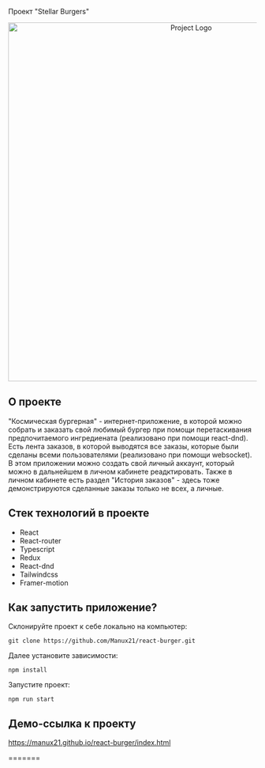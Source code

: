 Проект "Stellar Burgers"

 <p align="center">
   <img src="https://i.ibb.co/thvwP21/logo.png" alt="Project Logo" width="726" />
 </p>

## О проекте

"Космическая бургерная" - интернет-приложение, в которой можно собрать и заказать свой любимый бургер при помощи перетаскивания предпочитаемого ингредиената (реализовано при помощи react-dnd). Есть лента заказов, в которой выводятся все заказы, которые были сделаны всеми пользователями (реализовано при помощи websocket). В этом приложении можно создать свой личный аккаунт, который можно в дальнейшем в личном кабинете реадктировать. Также в личном кабинете есть раздел "История заказов" - здесь тоже демонстрируются сделанные заказы только не всех, а личные.

## Стек технологий в проекте
+ React
+ React-router
+ Typescript
+ Redux
+ React-dnd
+ Tailwindcss
+ Framer-motion

## Как запустить приложение?
Склонируйте проект к себе локально на компьютер:
 ```
 git clone https://github.com/Manux21/react-burger.git
 ```

Далее установите зависимости:
 ```
 npm install
 ```

Запустите проект:
 ```
 npm run start
 ```


## Демо-ссылка к проекту

https://manux21.github.io/react-burger/index.html

=======
